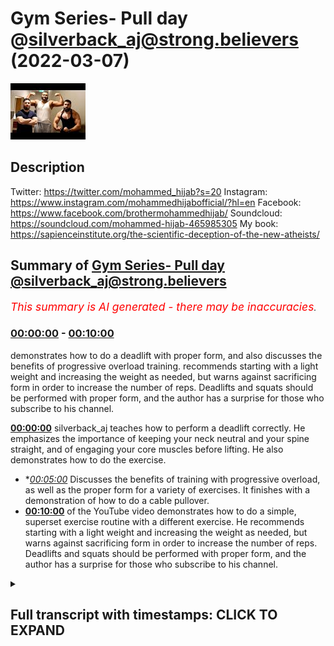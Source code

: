 # Gym Series- Pull day @silverback_aj@strong.believers (2022-03-07)

![alt Gym Series- Pull day @silverback_aj@strong.believers](eKMH6Bdj8ak.jpg "Gym Series- Pull day @silverback_aj@strong.believers")

## Description

Twitter: https://twitter.com/mohammed_hijab?s=20
Instagram: https://www.instagram.com/mohammedhijabofficial/?hl=en
Facebook: https://www.facebook.com/brothermohammedhijab/
Soundcloud: https://soundcloud.com/mohammed-hijab-465985305
My book: https://sapienceinstitute.org/the-scientific-deception-of-the-new-atheists/

## Summary of [Gym Series- Pull day @silverback\_aj@strong.believers](https://www.youtube.com/watch?v=eKMH6Bdj8ak)


*<span style="color:red; font-size:125%">This summary is AI generated - there may be inaccuracies</span>. [](/)*

### [00:00:00](https://www.youtube.com/watch?v=eKMH6Bdj8ak&t=0) - [00:10:00](https://www.youtube.com/watch?v=eKMH6Bdj8ak&t=600)

demonstrates how to do a deadlift with proper form, and also discusses the benefits of progressive overload training. recommends starting with a light weight and increasing the weight as needed, but warns against sacrificing form in order to increase the number of reps. Deadlifts and squats should be performed with proper form, and the author has a surprise for those who subscribe to his channel.

**[00:00:00](https://www.youtube.com/watch?v=eKMH6Bdj8ak&t=0)**  silverback\_aj teaches how to perform a deadlift correctly. He emphasizes the importance of keeping your neck neutral and your spine straight, and of engaging your core muscles before lifting. He also demonstrates how to do the exercise.
* **[00:05:00](https://www.youtube.com/watch?v=eKMH6Bdj8ak&t=300)* Discusses the benefits of training with progressive overload, as well as the proper form for a variety of exercises. It finishes with a demonstration of how to do a cable pullover.
* **[00:10:00](https://www.youtube.com/watch?v=eKMH6Bdj8ak&t=600)** of the YouTube video demonstrates how to do a simple, superset exercise routine with a different exercise. He recommends starting with a light weight and increasing the weight as needed, but warns against sacrificing form in order to increase the number of reps. Deadlifts and squats should be performed with proper form, and the author has a surprise for those who subscribe to his channel.

<details><summary><h2>Full transcript with timestamps: CLICK TO EXPAND</h2></summary>

[0:00:10](https://youtu.be/eKMH6Bdj8ak?t=10) make use of five things before five  
[0:00:11](https://youtu.be/eKMH6Bdj8ak?t=11) things come  
[0:00:12](https://youtu.be/eKMH6Bdj8ak?t=12) what is your health yeah before  
[0:00:15](https://youtu.be/eKMH6Bdj8ak?t=15) your illness  
[0:00:17](https://youtu.be/eKMH6Bdj8ak?t=17) yeah your health and another one  
[0:00:18](https://youtu.be/eKMH6Bdj8ak?t=18) actually whatever one is your youth  
[0:00:20](https://youtu.be/eKMH6Bdj8ak?t=20) before your old age so in many ways  
[0:00:22](https://youtu.be/eKMH6Bdj8ak?t=22) you'll  
[0:00:23](https://youtu.be/eKMH6Bdj8ak?t=23) fill in two aspects of prophetic advice  
[0:00:38](https://youtu.be/eKMH6Bdj8ak?t=38) foreign  
[0:00:48](https://youtu.be/eKMH6Bdj8ak?t=48) this is day two  
[0:00:49](https://youtu.be/eKMH6Bdj8ak?t=49) this is the pool day and i'm here joined  
[0:00:51](https://youtu.be/eKMH6Bdj8ak?t=51) with the big man  
[0:00:54](https://youtu.be/eKMH6Bdj8ak?t=54) i'll talk about this man  
[0:01:03](https://youtu.be/eKMH6Bdj8ak?t=63) [Music]  
[0:01:09](https://youtu.be/eKMH6Bdj8ak?t=69) [Music]  
[0:01:14](https://youtu.be/eKMH6Bdj8ak?t=74) so in today's installment uh what we are  
[0:01:16](https://youtu.be/eKMH6Bdj8ak?t=76) going to be doing is a pool day so it's  
[0:01:18](https://youtu.be/eKMH6Bdj8ak?t=78) for people that are guests it's for  
[0:01:20](https://youtu.be/eKMH6Bdj8ak?t=80) people that are you know really have a  
[0:01:21](https://youtu.be/eKMH6Bdj8ak?t=81) busy lifestyle and they really want to  
[0:01:23](https://youtu.be/eKMH6Bdj8ak?t=83) get every muscle group completed their  
[0:01:25](https://youtu.be/eKMH6Bdj8ak?t=85) split right three day split push ball  
[0:01:26](https://youtu.be/eKMH6Bdj8ak?t=86) legs and today's one is the poor one as  
[0:01:28](https://youtu.be/eKMH6Bdj8ak?t=88) i just said and we're gonna be doing um  
[0:01:30](https://youtu.be/eKMH6Bdj8ak?t=90) a complete back session and biceps  
[0:01:32](https://youtu.be/eKMH6Bdj8ak?t=92) starting with the compounds then  
[0:01:34](https://youtu.be/eKMH6Bdj8ak?t=94) isolating the muscles and uh yeah we're  
[0:01:36](https://youtu.be/eKMH6Bdj8ak?t=96) just gonna kill it it's gonna be based  
[0:01:37](https://youtu.be/eKMH6Bdj8ak?t=97) on muscle hypertrophy trying to put on  
[0:01:39](https://youtu.be/eKMH6Bdj8ak?t=99) some good size maintain strength and uh  
[0:01:42](https://youtu.be/eKMH6Bdj8ak?t=102) just really enjoy the session i'm gonna  
[0:01:44](https://youtu.be/eKMH6Bdj8ak?t=104) make that solo about games that's it man  
[0:01:45](https://youtu.be/eKMH6Bdj8ak?t=105) can i make this all right yes well let's  
[0:01:47](https://youtu.be/eKMH6Bdj8ak?t=107) see what we can do let's see if you guys  
[0:01:48](https://youtu.be/eKMH6Bdj8ak?t=108) can keep up with the chat  
[0:01:50](https://youtu.be/eKMH6Bdj8ak?t=110) [Laughter]  
[0:01:52](https://youtu.be/eKMH6Bdj8ak?t=112) so stay tuned watch the exercises  
[0:01:54](https://youtu.be/eKMH6Bdj8ak?t=114) carefully and follow the routine the  
[0:01:55](https://youtu.be/eKMH6Bdj8ak?t=115) shuttle and you'll make some uh  
[0:01:57](https://youtu.be/eKMH6Bdj8ak?t=117) silverback gains like  
[0:01:59](https://youtu.be/eKMH6Bdj8ak?t=119) like him and him yeah yeah before we  
[0:02:01](https://youtu.be/eKMH6Bdj8ak?t=121) start the main compounds we're going to  
[0:02:03](https://youtu.be/eKMH6Bdj8ak?t=123) be starting with some dynamic stretching  
[0:02:04](https://youtu.be/eKMH6Bdj8ak?t=124) it's extremely important that you warm  
[0:02:05](https://youtu.be/eKMH6Bdj8ak?t=125) up your lower back in particular your  
[0:02:07](https://youtu.be/eKMH6Bdj8ak?t=127) whole posterior chain because we'll be  
[0:02:09](https://youtu.be/eKMH6Bdj8ak?t=129) doing some heavy lifting with the  
[0:02:10](https://youtu.be/eKMH6Bdj8ak?t=130) dentist let's go first thing i love to  
[0:02:12](https://youtu.be/eKMH6Bdj8ak?t=132) do is uh a nice i call it window wipers  
[0:02:15](https://youtu.be/eKMH6Bdj8ak?t=135) but follow me  
[0:02:16](https://youtu.be/eKMH6Bdj8ak?t=136) lay on your back  
[0:02:17](https://youtu.be/eKMH6Bdj8ak?t=137) knees up hands wide and try to drop your  
[0:02:19](https://youtu.be/eKMH6Bdj8ak?t=139) knees from side to side it's a great way  
[0:02:21](https://youtu.be/eKMH6Bdj8ak?t=141) to really stretch the lower back you do  
[0:02:24](https://youtu.be/eKMH6Bdj8ak?t=144) dynamic stretching when warming up and  
[0:02:26](https://youtu.be/eKMH6Bdj8ak?t=146) you do the static stretching at the end  
[0:02:27](https://youtu.be/eKMH6Bdj8ak?t=147) so do about 20 reps  
[0:02:29](https://youtu.be/eKMH6Bdj8ak?t=149) two sets  
[0:02:31](https://youtu.be/eKMH6Bdj8ak?t=151) all right last one we're going to do is  
[0:02:32](https://youtu.be/eKMH6Bdj8ak?t=152) another nice low back stretch lay on  
[0:02:33](https://youtu.be/eKMH6Bdj8ak?t=153) your back hands across your knees and  
[0:02:35](https://youtu.be/eKMH6Bdj8ak?t=155) trying to pull your knees to your chest  
[0:02:37](https://youtu.be/eKMH6Bdj8ak?t=157) all right guys first exercise that we're  
[0:02:39](https://youtu.be/eKMH6Bdj8ak?t=159) going to be doing on this pool day is in  
[0:02:40](https://youtu.be/eKMH6Bdj8ak?t=160) my opinion the king of all exercises  
[0:02:42](https://youtu.be/eKMH6Bdj8ak?t=162) alongside the squats but it's a deadlift  
[0:02:44](https://youtu.be/eKMH6Bdj8ak?t=164) so this will be the major compound that  
[0:02:45](https://youtu.be/eKMH6Bdj8ak?t=165) we're going to be doing i want to  
[0:02:48](https://youtu.be/eKMH6Bdj8ak?t=168) like really put emphasis on how  
[0:02:49](https://youtu.be/eKMH6Bdj8ak?t=169) important it is for you guys to really  
[0:02:50](https://youtu.be/eKMH6Bdj8ak?t=170) watch your phone when you're dead  
[0:02:51](https://youtu.be/eKMH6Bdj8ak?t=171) lifting i myself have learned the hard  
[0:02:53](https://youtu.be/eKMH6Bdj8ak?t=173) way back in a few years ago i've hurt my  
[0:02:54](https://youtu.be/eKMH6Bdj8ak?t=174) back many times so now i've i like to  
[0:02:57](https://youtu.be/eKMH6Bdj8ak?t=177) think i've perfected the form so this is  
[0:02:59](https://youtu.be/eKMH6Bdj8ak?t=179) how we're going to do it the few  
[0:03:00](https://youtu.be/eKMH6Bdj8ak?t=180) mistakes that people make they do touch  
[0:03:02](https://youtu.be/eKMH6Bdj8ak?t=182) and go reps touching gorillas gonna give  
[0:03:04](https://youtu.be/eKMH6Bdj8ak?t=184) you the tendency to shoot your hips up  
[0:03:06](https://youtu.be/eKMH6Bdj8ak?t=186) so i'll just demonstrate how i would how  
[0:03:08](https://youtu.be/eKMH6Bdj8ak?t=188) i'll do it as i'm showing you so  
[0:03:10](https://youtu.be/eKMH6Bdj8ak?t=190) feet quite narrow a bit more narrower  
[0:03:11](https://youtu.be/eKMH6Bdj8ak?t=191) than shoulder width you want to get your  
[0:03:13](https://youtu.be/eKMH6Bdj8ak?t=193) hands on either side of your body on the  
[0:03:14](https://youtu.be/eKMH6Bdj8ak?t=194) outside of your knees so what you want  
[0:03:17](https://youtu.be/eKMH6Bdj8ak?t=197) to do before lifting up i do alternating  
[0:03:19](https://youtu.be/eKMH6Bdj8ak?t=199) grip  
[0:03:20](https://youtu.be/eKMH6Bdj8ak?t=200) so you want to be here take a deep  
[0:03:22](https://youtu.be/eKMH6Bdj8ak?t=202) breath it's so important to tighten up  
[0:03:24](https://youtu.be/eKMH6Bdj8ak?t=204) your core engage your core before you  
[0:03:25](https://youtu.be/eKMH6Bdj8ak?t=205) lift so what you want to do imagine  
[0:03:26](https://youtu.be/eKMH6Bdj8ak?t=206) you're breaking the bar engage your lats  
[0:03:29](https://youtu.be/eKMH6Bdj8ak?t=209) take a deep breath  
[0:03:30](https://youtu.be/eKMH6Bdj8ak?t=210) engage the lats and then lift full  
[0:03:32](https://youtu.be/eKMH6Bdj8ak?t=212) explosive control it on the way down  
[0:03:35](https://youtu.be/eKMH6Bdj8ak?t=215) let it fully hit the ground reset take a  
[0:03:37](https://youtu.be/eKMH6Bdj8ak?t=217) new breath  
[0:03:39](https://youtu.be/eKMH6Bdj8ak?t=219) explosive on the way up control it down  
[0:03:42](https://youtu.be/eKMH6Bdj8ak?t=222) deep breath  
[0:03:53](https://youtu.be/eKMH6Bdj8ak?t=233) now ladies and gentlemen this is a  
[0:03:54](https://youtu.be/eKMH6Bdj8ak?t=234) deadlift  
[0:03:55](https://youtu.be/eKMH6Bdj8ak?t=235) initially let me see what that form is  
[0:03:57](https://youtu.be/eKMH6Bdj8ak?t=237) saying  
[0:03:59](https://youtu.be/eKMH6Bdj8ak?t=239) lovely rep just a bit more emphasis on  
[0:04:02](https://youtu.be/eKMH6Bdj8ak?t=242) your chest coming up first not your hips  
[0:04:03](https://youtu.be/eKMH6Bdj8ak?t=243) there we go much better on the way down  
[0:04:06](https://youtu.be/eKMH6Bdj8ak?t=246) keep it together drop your hips a little  
[0:04:07](https://youtu.be/eKMH6Bdj8ak?t=247) bit more on the way down  
[0:04:09](https://youtu.be/eKMH6Bdj8ak?t=249) drop your hips more there we go much  
[0:04:11](https://youtu.be/eKMH6Bdj8ak?t=251) better keep your chest sticking out like  
[0:04:13](https://youtu.be/eKMH6Bdj8ak?t=253) the whole time even when you're going  
[0:04:14](https://youtu.be/eKMH6Bdj8ak?t=254) down yeah try and keep you you want to  
[0:04:16](https://youtu.be/eKMH6Bdj8ak?t=256) see your chest in the mirror at all  
[0:04:17](https://youtu.be/eKMH6Bdj8ak?t=257) times so one thing i want to add i'm  
[0:04:19](https://youtu.be/eKMH6Bdj8ak?t=259) guilty of it myself is uh when you're  
[0:04:21](https://youtu.be/eKMH6Bdj8ak?t=261) dead lifting you want to try and keep  
[0:04:22](https://youtu.be/eKMH6Bdj8ak?t=262) your neck neutral of your spine so you  
[0:04:24](https://youtu.be/eKMH6Bdj8ak?t=264) might see me in this video doing it but  
[0:04:26](https://youtu.be/eKMH6Bdj8ak?t=266) it's just a habit but you don't want to  
[0:04:27](https://youtu.be/eKMH6Bdj8ak?t=267) have your neck pointed up too much  
[0:04:28](https://youtu.be/eKMH6Bdj8ak?t=268) because you could strain your neck but  
[0:04:29](https://youtu.be/eKMH6Bdj8ak?t=269) you want to try and keep your your neck  
[0:04:31](https://youtu.be/eKMH6Bdj8ak?t=271) neutral with your spine so you're coming  
[0:04:33](https://youtu.be/eKMH6Bdj8ak?t=273) up together and just keeping it tight  
[0:04:51](https://youtu.be/eKMH6Bdj8ak?t=291) [Applause]  
[0:05:04](https://youtu.be/eKMH6Bdj8ak?t=304) and then we'll be doing about four major  
[0:05:06](https://youtu.be/eKMH6Bdj8ak?t=306) working sets  
[0:05:26](https://youtu.be/eKMH6Bdj8ak?t=326) drop the hips as you come down  
[0:05:30](https://youtu.be/eKMH6Bdj8ak?t=330) good job stop stop stop stop stop stop  
[0:05:34](https://youtu.be/eKMH6Bdj8ak?t=334) okay  
[0:05:37](https://youtu.be/eKMH6Bdj8ak?t=337) you need to drop your hips as you're  
[0:05:38](https://youtu.be/eKMH6Bdj8ak?t=338) coming down when the ball passes your  
[0:05:39](https://youtu.be/eKMH6Bdj8ak?t=339) knee bro you need to drop bend the knees  
[0:05:41](https://youtu.be/eKMH6Bdj8ak?t=341) and sit into your hips yes exactly yeah  
[0:05:43](https://youtu.be/eKMH6Bdj8ak?t=343) okay just to take the strain out i'll go  
[0:05:45](https://youtu.be/eKMH6Bdj8ak?t=345) back here we can be low back okay let's  
[0:05:47](https://youtu.be/eKMH6Bdj8ak?t=347) try again come on give me three more  
[0:05:49](https://youtu.be/eKMH6Bdj8ak?t=349) reps okay  
[0:05:50](https://youtu.be/eKMH6Bdj8ak?t=350) stand with your chest don't let your  
[0:05:52](https://youtu.be/eKMH6Bdj8ak?t=352) hips shoot up let's go again  
[0:05:53](https://youtu.be/eKMH6Bdj8ak?t=353) sit into your hips sit yes  
[0:05:56](https://youtu.be/eKMH6Bdj8ak?t=356) much better  
[0:05:57](https://youtu.be/eKMH6Bdj8ak?t=357) let's go again sit into your hips  
[0:05:59](https://youtu.be/eKMH6Bdj8ak?t=359) good mind look straight don't look at me  
[0:06:02](https://youtu.be/eKMH6Bdj8ak?t=362) let's go  
[0:06:06](https://youtu.be/eKMH6Bdj8ak?t=366) so one of the main things in regards to  
[0:06:08](https://youtu.be/eKMH6Bdj8ak?t=368) muscle hyper if you wanted to gain  
[0:06:09](https://youtu.be/eKMH6Bdj8ak?t=369) muscle is you want to do progressive  
[0:06:11](https://youtu.be/eKMH6Bdj8ak?t=371) overload you want to overload the muscle  
[0:06:13](https://youtu.be/eKMH6Bdj8ak?t=373) and try and keep a good rep range so  
[0:06:15](https://youtu.be/eKMH6Bdj8ak?t=375) working sets now got four plates on here  
[0:06:17](https://youtu.be/eKMH6Bdj8ak?t=377) gonna aim for about five reps maybe more  
[0:06:19](https://youtu.be/eKMH6Bdj8ak?t=379) but um  
[0:06:20](https://youtu.be/eKMH6Bdj8ak?t=380) yeah just enjoy it and make sure the  
[0:06:22](https://youtu.be/eKMH6Bdj8ak?t=382) form is perfected we'll be doing about  
[0:06:24](https://youtu.be/eKMH6Bdj8ak?t=384) three to four workout sets on this and  
[0:06:26](https://youtu.be/eKMH6Bdj8ak?t=386) you want to be at around eighty percent  
[0:06:27](https://youtu.be/eKMH6Bdj8ak?t=387) of your one rep max it's a good place to  
[0:06:29](https://youtu.be/eKMH6Bdj8ak?t=389) be out for your working sets let's go  
[0:06:37](https://youtu.be/eKMH6Bdj8ak?t=397) is  
[0:06:58](https://youtu.be/eKMH6Bdj8ak?t=418) all right guys  
[0:07:00](https://youtu.be/eKMH6Bdj8ak?t=420) as you just saw  
[0:07:03](https://youtu.be/eKMH6Bdj8ak?t=423) instead of this platform in it just so i  
[0:07:04](https://youtu.be/eKMH6Bdj8ak?t=424) can say i'm a bit taller but anyways um  
[0:07:06](https://youtu.be/eKMH6Bdj8ak?t=426) martial are strong but as you guys can  
[0:07:08](https://youtu.be/eKMH6Bdj8ak?t=428) see the form is not what you guys should  
[0:07:10](https://youtu.be/eKMH6Bdj8ak?t=430) follow  
[0:07:14](https://youtu.be/eKMH6Bdj8ak?t=434) right now so uh the form could be a lot  
[0:07:16](https://youtu.be/eKMH6Bdj8ak?t=436) better he's rounding his lumbar spine  
[0:07:17](https://youtu.be/eKMH6Bdj8ak?t=437) he's shooting his hips up first okay  
[0:07:21](https://youtu.be/eKMH6Bdj8ak?t=441) but other than that obviously the  
[0:07:22](https://youtu.be/eKMH6Bdj8ak?t=442) strength is there but guys never go  
[0:07:24](https://youtu.be/eKMH6Bdj8ak?t=444) heavier and chase numbers if you haven't  
[0:07:26](https://youtu.be/eKMH6Bdj8ak?t=446) pat in the form okay this is a good  
[0:07:27](https://youtu.be/eKMH6Bdj8ak?t=447) point well i've actually hurt my bike  
[0:07:29](https://youtu.be/eKMH6Bdj8ak?t=449) before many times my club i've done it  
[0:07:31](https://youtu.be/eKMH6Bdj8ak?t=451) was ironically it was not actually going  
[0:07:33](https://youtu.be/eKMH6Bdj8ak?t=453) back it was doing something else it  
[0:07:34](https://youtu.be/eKMH6Bdj8ak?t=454) could happen bro because it is it's the  
[0:07:36](https://youtu.be/eKMH6Bdj8ak?t=456) same mechanics you're not if you're not  
[0:07:37](https://youtu.be/eKMH6Bdj8ak?t=457) bracing your core properly and you're  
[0:07:38](https://youtu.be/eKMH6Bdj8ak?t=458) pulling and that causes an extra  
[0:07:40](https://youtu.be/eKMH6Bdj8ak?t=460) extension of the muscle fibers and bulk  
[0:07:42](https://youtu.be/eKMH6Bdj8ak?t=462) you pull the muscle absolutely don't do  
[0:07:43](https://youtu.be/eKMH6Bdj8ak?t=463) that your weighted pull-ups  
[0:07:45](https://youtu.be/eKMH6Bdj8ak?t=465) uh if you find normal pull-ups easy then  
[0:07:48](https://youtu.be/eKMH6Bdj8ak?t=468) just do weighted pull-ups these will  
[0:07:50](https://youtu.be/eKMH6Bdj8ak?t=470) really bring out your lats we're gonna  
[0:07:51](https://youtu.be/eKMH6Bdj8ak?t=471) do about four sets  
[0:07:53](https://youtu.be/eKMH6Bdj8ak?t=473) eight to twelve reps  
[0:07:59](https://youtu.be/eKMH6Bdj8ak?t=479) [Music]  
[0:08:12](https://youtu.be/eKMH6Bdj8ak?t=492) [Music]  
[0:08:14](https://youtu.be/eKMH6Bdj8ak?t=494) peace  
[0:08:32](https://youtu.be/eKMH6Bdj8ak?t=512) so next exercise for mid back and lats  
[0:08:35](https://youtu.be/eKMH6Bdj8ak?t=515) four sets of ten reps which exercise  
[0:08:38](https://youtu.be/eKMH6Bdj8ak?t=518) what's your size i don't even remember  
[0:08:40](https://youtu.be/eKMH6Bdj8ak?t=520) the name see the rose yeah  
[0:08:51](https://youtu.be/eKMH6Bdj8ak?t=531) [Music]  
[0:09:08](https://youtu.be/eKMH6Bdj8ak?t=548) all right guys  
[0:09:10](https://youtu.be/eKMH6Bdj8ak?t=550) when you train  
[0:09:11](https://youtu.be/eKMH6Bdj8ak?t=551) push yourself when you go to work at  
[0:09:13](https://youtu.be/eKMH6Bdj8ak?t=553) literally 80 to 90 of your one rep max  
[0:09:16](https://youtu.be/eKMH6Bdj8ak?t=556) not all the time most of the time  
[0:09:18](https://youtu.be/eKMH6Bdj8ak?t=558) because you really want to  
[0:09:20](https://youtu.be/eKMH6Bdj8ak?t=560) basically push yourself  
[0:09:29](https://youtu.be/eKMH6Bdj8ak?t=569) give it a little hold so this was the  
[0:09:31](https://youtu.be/eKMH6Bdj8ak?t=571) last exercise that we're doing a good  
[0:09:32](https://youtu.be/eKMH6Bdj8ak?t=572) way to finish it up i like to always  
[0:09:34](https://youtu.be/eKMH6Bdj8ak?t=574) superset the last back exercise with  
[0:09:36](https://youtu.be/eKMH6Bdj8ak?t=576) some sort of pullover so it's a cable  
[0:09:38](https://youtu.be/eKMH6Bdj8ak?t=578) pull over primarily targets your laps  
[0:09:40](https://youtu.be/eKMH6Bdj8ak?t=580) and just want to show you guys how we do  
[0:09:43](https://youtu.be/eKMH6Bdj8ak?t=583) it right here  
[0:09:44](https://youtu.be/eKMH6Bdj8ak?t=584) put it in keep your arms fairly straight  
[0:09:47](https://youtu.be/eKMH6Bdj8ak?t=587) right there you want to throw it in  
[0:09:48](https://youtu.be/eKMH6Bdj8ak?t=588) stretch squeeze  
[0:09:51](https://youtu.be/eKMH6Bdj8ak?t=591) it  
[0:09:52](https://youtu.be/eKMH6Bdj8ak?t=592) squeeze you don't want to do this  
[0:09:53](https://youtu.be/eKMH6Bdj8ak?t=593) because it's going to become a tricep  
[0:09:55](https://youtu.be/eKMH6Bdj8ak?t=595) extension so you want to be here  
[0:09:56](https://youtu.be/eKMH6Bdj8ak?t=596) angle of your arm is fixed  
[0:09:58](https://youtu.be/eKMH6Bdj8ak?t=598) squeeze it into your belly button  
[0:10:01](https://youtu.be/eKMH6Bdj8ak?t=601) squeeze  
[0:10:02](https://youtu.be/eKMH6Bdj8ak?t=602) [Music]  
[0:10:04](https://youtu.be/eKMH6Bdj8ak?t=604) um obviously you're super setting so  
[0:10:06](https://youtu.be/eKMH6Bdj8ak?t=606) whatever how many sets you're doing on  
[0:10:07](https://youtu.be/eKMH6Bdj8ak?t=607) the exercise before just superset it  
[0:10:09](https://youtu.be/eKMH6Bdj8ak?t=609) with this  
[0:10:11](https://youtu.be/eKMH6Bdj8ak?t=611) so with this one you don't have to go  
[0:10:12](https://youtu.be/eKMH6Bdj8ak?t=612) super heavy  
[0:10:13](https://youtu.be/eKMH6Bdj8ak?t=613) keep it a bit lower so you can control  
[0:10:15](https://youtu.be/eKMH6Bdj8ak?t=615) it and you want to keep your back almost  
[0:10:17](https://youtu.be/eKMH6Bdj8ak?t=617) straight slightly maybe even tilted  
[0:10:19](https://youtu.be/eKMH6Bdj8ak?t=619) forward and you want to bring it right  
[0:10:21](https://youtu.be/eKMH6Bdj8ak?t=621) into your waist  
[0:10:29](https://youtu.be/eKMH6Bdj8ak?t=629) all right guys just want to add one last  
[0:10:31](https://youtu.be/eKMH6Bdj8ak?t=631) thing we need for example when it comes  
[0:10:32](https://youtu.be/eKMH6Bdj8ak?t=632) to training is um to an extent on  
[0:10:34](https://youtu.be/eKMH6Bdj8ak?t=634) certain exercises it's okay to sacrifice  
[0:10:36](https://youtu.be/eKMH6Bdj8ak?t=636) a little bit of form if it means you can  
[0:10:38](https://youtu.be/eKMH6Bdj8ak?t=638) force out a few more reps having said  
[0:10:40](https://youtu.be/eKMH6Bdj8ak?t=640) that never do on deadlifts or squats or  
[0:10:42](https://youtu.be/eKMH6Bdj8ak?t=642) these kind of big compound exercises  
[0:10:43](https://youtu.be/eKMH6Bdj8ak?t=643) because the risk of injuries is  
[0:10:45](https://youtu.be/eKMH6Bdj8ak?t=645) absolutely not worth it something like  
[0:10:47](https://youtu.be/eKMH6Bdj8ak?t=647) this you can tend to roll a little bit  
[0:10:49](https://youtu.be/eKMH6Bdj8ak?t=649) but just don't be too excessive and lean  
[0:10:51](https://youtu.be/eKMH6Bdj8ak?t=651) all the way back  
[0:10:52](https://youtu.be/eKMH6Bdj8ak?t=652) so now just for the video i'm going to  
[0:10:53](https://youtu.be/eKMH6Bdj8ak?t=653) stack this machine out charlotte don't  
[0:10:55](https://youtu.be/eKMH6Bdj8ak?t=655) hurt myself  
[0:10:56](https://youtu.be/eKMH6Bdj8ak?t=656) and uh yeah  
[0:11:08](https://youtu.be/eKMH6Bdj8ak?t=668) [Music]  
[0:11:11](https://youtu.be/eKMH6Bdj8ak?t=671) come on keep going  
[0:11:12](https://youtu.be/eKMH6Bdj8ak?t=672) keep going all the way in all the way in  
[0:11:14](https://youtu.be/eKMH6Bdj8ak?t=674) come on  
[0:11:16](https://youtu.be/eKMH6Bdj8ak?t=676) moving on to biceps straight bar kills  
[0:11:18](https://youtu.be/eKMH6Bdj8ak?t=678) again it's very important to not swing  
[0:11:19](https://youtu.be/eKMH6Bdj8ak?t=679) when you're doing it keep your elbows by  
[0:11:21](https://youtu.be/eKMH6Bdj8ak?t=681) your side and make sure your elbows are  
[0:11:23](https://youtu.be/eKMH6Bdj8ak?t=683) not moving from position either again  
[0:11:24](https://youtu.be/eKMH6Bdj8ak?t=684) when we start going heavier the form  
[0:11:26](https://youtu.be/eKMH6Bdj8ak?t=686) might get  
[0:11:45](https://youtu.be/eKMH6Bdj8ak?t=705) [Applause]  
[0:11:47](https://youtu.be/eKMH6Bdj8ak?t=707) [Music]  
[0:12:09](https://youtu.be/eKMH6Bdj8ak?t=729) aiming for about 12 to 16 reps form make  
[0:12:11](https://youtu.be/eKMH6Bdj8ak?t=731) sure you're not swinging guys  
[0:12:27](https://youtu.be/eKMH6Bdj8ak?t=747) how did you find that guys  
[0:12:28](https://youtu.be/eKMH6Bdj8ak?t=748) amazing session honestly  
[0:12:30](https://youtu.be/eKMH6Bdj8ak?t=750) deadlifts were great i could have gone a  
[0:12:32](https://youtu.be/eKMH6Bdj8ak?t=752) bit heavy i'm sure you could have gone  
[0:12:33](https://youtu.be/eKMH6Bdj8ak?t=753) heavier but guys nobody's about  
[0:12:35](https://youtu.be/eKMH6Bdj8ak?t=755) technique right his form was a bit  
[0:12:48](https://youtu.be/eKMH6Bdj8ak?t=768) it's good to have  
[0:12:50](https://youtu.be/eKMH6Bdj8ak?t=770) an example of how not to do something  
[0:12:52](https://youtu.be/eKMH6Bdj8ak?t=772) okay there you go the guy who kept  
[0:12:54](https://youtu.be/eKMH6Bdj8ak?t=774) making mistake in his prayer with the  
[0:12:55](https://youtu.be/eKMH6Bdj8ak?t=775) professor  
[0:12:56](https://youtu.be/eKMH6Bdj8ak?t=776) yeah yeah exactly yeah sometimes you  
[0:12:58](https://youtu.be/eKMH6Bdj8ak?t=778) need like you know you've got the a star  
[0:13:00](https://youtu.be/eKMH6Bdj8ak?t=780) answer the teachers to do this with you  
[0:13:01](https://youtu.be/eKMH6Bdj8ak?t=781) right give you the a style so like my  
[0:13:03](https://youtu.be/eKMH6Bdj8ak?t=783) type of ones and they give  
[0:13:05](https://youtu.be/eKMH6Bdj8ak?t=785) [Laughter]  
[0:13:08](https://youtu.be/eKMH6Bdj8ak?t=788) so you see how not to do it you know  
[0:13:09](https://youtu.be/eKMH6Bdj8ak?t=789) yeah so yeah that's good number i'm  
[0:13:11](https://youtu.be/eKMH6Bdj8ak?t=791) happy that you actually done it with me  
[0:13:12](https://youtu.be/eKMH6Bdj8ak?t=792) because it wouldn't have made sense to  
[0:13:14](https://youtu.be/eKMH6Bdj8ak?t=794) go heavier and and risk an injury right  
[0:13:17](https://youtu.be/eKMH6Bdj8ak?t=797) 100  
[0:13:18](https://youtu.be/eKMH6Bdj8ak?t=798) deadlifts like for example of any  
[0:13:20](https://youtu.be/eKMH6Bdj8ak?t=800) exercise deadlifts and squats be sure  
[0:13:22](https://youtu.be/eKMH6Bdj8ak?t=802) that your form is patterned literally 10  
[0:13:24](https://youtu.be/eKMH6Bdj8ak?t=804) out of 10 because it's not i made up for  
[0:13:26](https://youtu.be/eKMH6Bdj8ak?t=806) it right in other forms he made up for a  
[0:13:28](https://youtu.be/eKMH6Bdj8ak?t=808) bicep curls his biceps are a bit  
[0:13:30](https://youtu.be/eKMH6Bdj8ak?t=810) stronger than mine  
[0:13:32](https://youtu.be/eKMH6Bdj8ak?t=812) well it doesn't it well maybe it looks  
[0:13:34](https://youtu.be/eKMH6Bdj8ak?t=814) like that when i'm when i'm cutting away  
[0:13:36](https://youtu.be/eKMH6Bdj8ak?t=816) but it doesn't matter  
[0:13:37](https://youtu.be/eKMH6Bdj8ak?t=817) you do surprise me with your strength  
[0:13:38](https://youtu.be/eKMH6Bdj8ak?t=818) though  
[0:13:41](https://youtu.be/eKMH6Bdj8ak?t=821) absolutely i mean  
[0:13:45](https://youtu.be/eKMH6Bdj8ak?t=825) all right well thank you very much guys  
[0:13:47](https://youtu.be/eKMH6Bdj8ak?t=827) for making sure that you know you  
[0:13:48](https://youtu.be/eKMH6Bdj8ak?t=828) subscribe to this man here for more  
[0:13:50](https://youtu.be/eKMH6Bdj8ak?t=830) because i'm not going to be doing these  
[0:13:51](https://youtu.be/eKMH6Bdj8ak?t=831) videos all the time what is your youtube  
[0:13:52](https://youtu.be/eKMH6Bdj8ak?t=832) channel it's just my name  
[0:13:54](https://youtu.be/eKMH6Bdj8ak?t=834) and my instagram is silverback  
[0:13:56](https://youtu.be/eKMH6Bdj8ak?t=836) underscore aj how are you  
[0:13:58](https://youtu.be/eKMH6Bdj8ak?t=838) mine is strong believers  
[0:14:00](https://youtu.be/eKMH6Bdj8ak?t=840) strong.believers on instagram and just  
[0:14:01](https://youtu.be/eKMH6Bdj8ak?t=841) strong believers on youtube uh we've got  
[0:14:03](https://youtu.be/eKMH6Bdj8ak?t=843) some workouts on there for full full  
[0:14:05](https://youtu.be/eKMH6Bdj8ak?t=845) body workouts  
[0:14:06](https://youtu.be/eKMH6Bdj8ak?t=846) cool that's fantastic and obviously you  
[0:14:08](https://youtu.be/eKMH6Bdj8ak?t=848) guys know  
[0:14:10](https://youtu.be/eKMH6Bdj8ak?t=850) hit that subscribe button  
[0:14:12](https://youtu.be/eKMH6Bdj8ak?t=852) but i'm not even gonna tell you to do  
[0:14:13](https://youtu.be/eKMH6Bdj8ak?t=853) that because you should have already  
[0:14:14](https://youtu.be/eKMH6Bdj8ak?t=854) done it a long time to go and shame on  
[0:14:16](https://youtu.be/eKMH6Bdj8ak?t=856) you if you haven't  
[0:14:19](https://youtu.be/eKMH6Bdj8ak?t=859) seen  
</details>